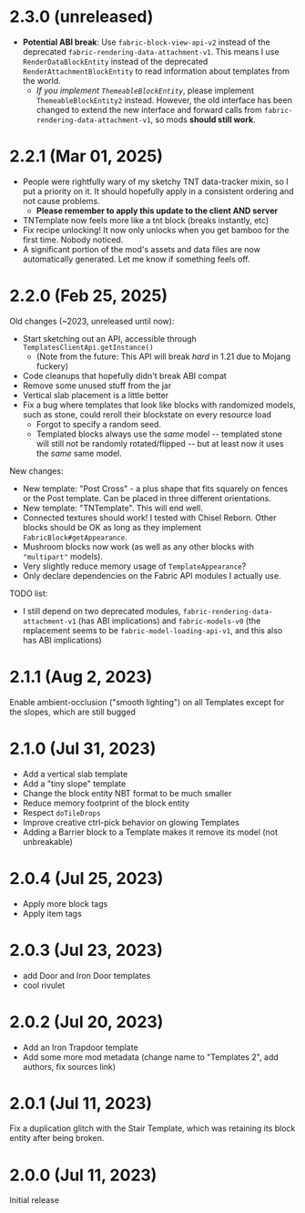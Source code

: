 # 2.3.0 (unreleased)

* **Potential ABI break**: Use `fabric-block-view-api-v2` instead of the deprecated `fabric-rendering-data-attachment-v1`. This means I use `RenderDataBlockEntity` instead of the deprecated `RenderAttachmentBlockEntity` to read information about templates from the world.
  * *If you implement `ThemeableBlockEntity`*, please implement `ThemeableBlockEntity2` instead. However, the old interface has been changed to extend the new interface and forward calls from `fabric-rendering-data-attachment-v1`, so mods **should still work**.

# 2.2.1 (Mar 01, 2025)

* People were rightfully wary of my sketchy TNT data-tracker mixin, so I put a priority on it. It should hopefully apply in a consistent ordering and not cause problems.
  * **Please remember to apply this update to the client AND server**
* TNTemplate now feels more like a tnt block (breaks instantly, etc)
* Fix recipe unlocking! It now only unlocks when you get bamboo for the first time. Nobody noticed.
* A significant portion of the mod's assets and data files are now automatically generated. Let me know if something feels off.

# 2.2.0 (Feb 25, 2025)

Old changes (~2023, unreleased until now):

* Start sketching out an API, accessible through `TemplatesClientApi.getInstance()`
  * (Note from the future: This API will break *hard* in 1.21 due to Mojang fuckery)
* Code cleanups that hopefully didn't break ABI compat
* Remove some unused stuff from the jar
* Vertical slab placement is a little better
* Fix a bug where templates that look like blocks with randomized models, such as stone, could reroll their blockstate on every resource load
  * Forgot to specify a random seed.
  * Templated blocks always use the *same* model -- templated stone will still not be randomly rotated/flipped -- but at least now it uses the *same* same model.

New changes:

* New template: "Post Cross" - a plus shape that fits squarely on fences or the Post template. Can be placed in three different orientations.
* New template: "TNTemplate". This will end well.
* Connected textures should work! I tested with Chisel Reborn. Other blocks should be OK as long as they implement `FabricBlock#getAppearance`.
* Mushroom blocks now work (as well as any other blocks with `"multipart"` models).
* Very slightly reduce memory usage of `TemplateAppearance`?
* Only declare dependencies on the Fabric API modules I actually use.

TODO list:

* I still depend on two deprecated modules, `fabric-rendering-data-attachment-v1` (has ABI implications) and `fabric-models-v0` (the replacement seems to be `fabric-model-loading-api-v1`, and this also has ABI implications)

# 2.1.1 (Aug 2, 2023)

Enable ambient-occlusion ("smooth lighting") on all Templates except for the slopes, which are still bugged

# 2.1.0 (Jul 31, 2023)

* Add a vertical slab template
* Add a "tiny slope" template
* Change the block entity NBT format to be much smaller
* Reduce memory footprint of the block entity
* Respect `doTileDrops`
* Improve creative ctrl-pick behavior on glowing Templates
* Adding a Barrier block to a Template makes it remove its model (not unbreakable)

# 2.0.4 (Jul 25, 2023)

* Apply more block tags
* Apply item tags

# 2.0.3 (Jul 23, 2023)

* add Door and Iron Door templates
* cool rivulet

# 2.0.2 (Jul 20, 2023)

* Add an Iron Trapdoor template
* Add some more mod metadata (change name to "Templates 2", add authors, fix sources link)

# 2.0.1 (Jul 11, 2023)

Fix a duplication glitch with the Stair Template, which was retaining its block entity after being broken.

# 2.0.0 (Jul 11, 2023)

Initial release
